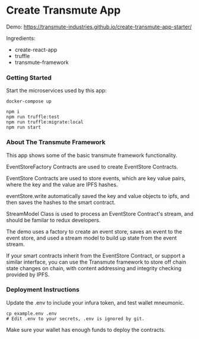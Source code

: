 # Create Transmute App

Demo: https://transmute-industries.github.io/create-transmute-app-starter/

Ingredients: 

- create-react-app
- truffle
- transmute-framework

### Getting Started

Start the microservices used by this app:

```
docker-compose up 
```

```
npm i
npm run truffle:test
npm run truffle:migrate:local
npm run start
```

### About The Transmute Framework

This app shows some of the basic transmute framework functionality.

EventStoreFactory Contracts are used to create EventStore Contracts.

EventStore Contracts are used to store events, which are key value pairs, where the key and the value are IPFS hashes.

eventStore.write automatically saved the key and value objects to ipfs, and then saves the hashes to the smart contract.

StreamModel Class is used to process an EventStore Contract's stream, and should be familar to redux developers.

The demo uses a factory to create an event store, saves an event to the event store, and used a stream model to build up state from the event stream.

If your smart contracts inherit from the EventStore Contract, or support a similar interface, you can use the Transmute framework to store off chain state changes on chain, with content addressing and integrity checking provided by IPFS.


### Deployment Instructions

Update the .env to include your infura token, and test wallet mneumonic. 

```
cp example.env .env
# Edit .env to your secrets, .env is ignored by git.
```

Make sure your wallet has enough funds to deploy the contracts.

